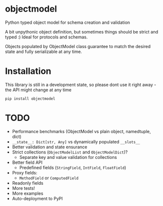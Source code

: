 # objectmodel
Python typed object model for schema creation and validation

A bit unpythonic object definition, but sometimes things should be strict and typed :)
Ideal for protocols and schemas.

Objects populated by ObjectModel class guarantee to match the desired state and fully serializable at any time.

# Installation

This library is still in a development state, so please dont use it right away - the API might change at any time
```
pip install objectmodel
```


# TODO

* Performance benchmarks (ObjectModel vs plain object, namedtuple, dict)
* `__state__: Dict[str, Any]` vs dynamically populated `__slots__`
* Better validation and state ensurance
* Strict collections (`ObjectModelList` and `ObjectModelDict`)?
  * Separate key and value validation for collections
* Better field API
  * Predefined fields (`StringField`, `IntField`, `FloatField`)
* Proxy fields:
   * `MethodField` or `ComputedField`
* Readonly fields
* More tests!
* More examples
* Auto-deployment to PyPI
